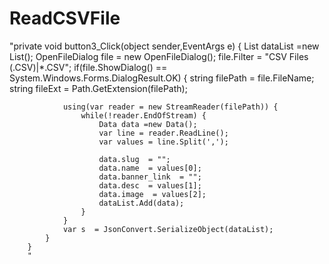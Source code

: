 # ReadCSVFile

"private void button3_Click(object sender,EventArgs e)
		{
			List<Data> dataList =new List<Data>();
			OpenFileDialog file = new OpenFileDialog();
			file.Filter = "CSV Files (.CSV)|*.CSV";
			if(file.ShowDialog() == System.Windows.Forms.DialogResult.OK) {
				string filePath = file.FileName;
				string fileExt = Path.GetExtension(filePath);

				using(var reader = new StreamReader(filePath)) {
					while(!reader.EndOfStream) {
						Data data =new Data();
						var line = reader.ReadLine();
						var values = line.Split(',');
						
						data.slug  = "";
						data.name  = values[0];
						data.banner_link  = "";
						data.desc  = values[1];
						data.image  = values[2];
						dataList.Add(data);
					}
				}
				var s  = JsonConvert.SerializeObject(dataList);
			}
		}
		"
